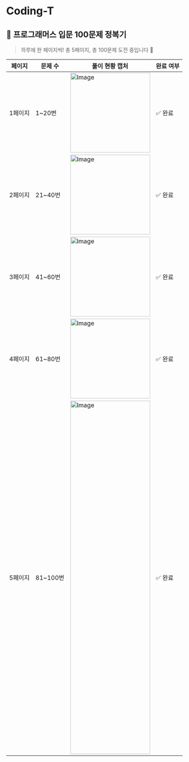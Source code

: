 # Coding-T
## 🚀 프로그래머스 입문 100문제 정복기

> 하루에 한 페이지씩! 총 5페이지, 총 100문제 도전 중입니다 💪

| 페이지 | 문제 수 | 풀이 현황 캡처 | 완료 여부 |
|--------|---------|----------------|------------|
| 1페이지 | 1~20번 | <img width="214" alt="Image" src="https://github.com/user-attachments/assets/4a5b7b8d-1bc1-494f-9cca-882d7791cff5" /> | ✅ 완료 |
| 2페이지 | 21~40번 | <img width="214" alt="Image" src="https://github.com/user-attachments/assets/18243f71-e63b-4785-bdf4-988e6de76762" /> | ✅ 완료 |
| 3페이지 | 41~60번 | <img width="214" alt="Image" src="https://github.com/user-attachments/assets/386b4ff3-5502-41d2-83eb-3703cce35adb" /> | ✅ 완료 |
| 4페이지 | 61~80번 | <img width="214" alt="Image" src="https://github.com/user-attachments/assets/6efd1a59-538a-4b78-80a0-bdd81b63f77f" /> | ✅ 완료 |
| 5페이지 | 81~100번 | <img width="214" height="948" alt="Image" src="https://github.com/user-attachments/assets/ba805a22-cb20-4f88-b7b1-46371a537983" /> | ✅ 완료 |
